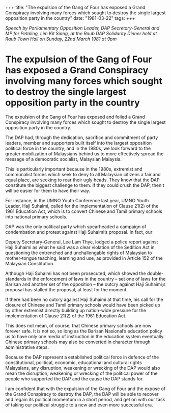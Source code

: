 +++ 
title: "The expulsion of the Gang of Four has exposed a Grand Conspiracy involving many forces which sought to destroy the single largest opposition party in the country"
date: "1981-03-22"
tags:
+++

_Speech by Parliamentary Opposition Leader, DAP Secretary-General and MP for Petaling, Lim Kit Siang, at the Raub DAP Solidarity Dinner held at Raub Town Hall on Sunday, 22nd March 1981 at 9pm_

# The expulsion of the Gang of Four has exposed a Grand Conspiracy involving many forces which sought to destroy the single largest opposition party in the country

The expulsion of the Gang of Four has exposed and foiled a Grand Conspiracy involving many forces which sought to destroy the single largest opposition party in the country.</u>

The DAP had, through the dedication, sacrifice and commitment of party leaders, member and supporters built itself into the largest opposition political force in the country, and in the 1980s, we look forward to the greater mobilization of Malaysians behind us to more effectively spread the message of a democratic socialist, Malaysian Malaysia.

This is particularly important because in the 1980s, extremist and communalist forces which seek to deny to all Malaysian citizens a fair and equal place, are seeking to rear their ugly heads. They know that the DAP constitute the biggest challenge to them. If they could crush the DAP, then t will be easier for them to have their way.

For instance, in the UMNO Youth Conference last year, UMNO Youth Leader, Haji Suhaimi, called for the implementation of Clause 21(2) of the 1961 Education Act, which is to convert Chinese and Tamil primary schools into national primary schools.

DAP was the only political party which spearheaded a campaign of condembation and protest against Haji Suhaimi’s proposal. In fact, our 

Deputy Secretary-General, Lee Lam Thye, lodged a police report against Haji Suhaimi as what he said was a clear violation of the Sedition Act in questioning the entrenched and unchallengable rights of Malaysian to mother-tongue teaching, learning and use, as provided in Article 152 of the Malaysian Constitution.

Although Haji Suhaimi has not been prosecuted, which showed the double-standards in the enforcement of laws in the country – set one of laws for the Barisan and another set of the opposition – the outcry against Haji Suhaimi;s proposal has stalled the proposal, at least for the moment.

If there had been no outcry against Haji Suhaimi at that time, his call for the closure of Chinese and Tamil primary schools would have been picked up by other extremist directly building up nation-wide pressure for the implementation of Clause 21(2) of the 1961 Education Act.

This does not mean, of course, that Chinese primary schools are now forever safe. It is not so, so long as the Barisan Nasional’s education policy us to have only one media of instruction in the education system eventually. Chinese primary schools may also be converted in character through administrative steps.

Because the DAP represent a established political force in defence of the constitutional, political, economic, educational and cultural rights Malaysians, any disruption, weakening or wrecking of the DAP would also mean the disruption, weakening or wrecking of the political power of the people who supported the DAP and the cause the DAP stands for.

I am confident that with the expulsion of the Gang of Four and the expose of the Grand Conspiracy to destroy the DAP, the DAP will be able to recover and regain its political momentum in a short period, and get on with our task of taking our political struggle to a new and even more successful era.
 

